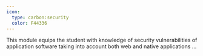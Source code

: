 ```yaml
---
icon:
  type: carbon:security
  color: F44336
---
```


This module equips the student with knowledge of security vulnerabilities of application software taking into account both web and native applications ... 
